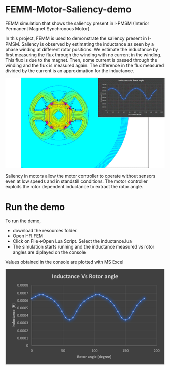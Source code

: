 # FEMM-Motor-Saliency-demo
FEMM simulation that shows the saliency present in I-PMSM (Interior Permanent Magnet Synchronous Motor).

In this project, FEMM is used to demonstrate the saliency present in I-PMSM. Saliency is observed by estimating the inductance as seen by a phase winding at different rotor positions. We estimate the inductance by first measuring the flux through the winding with no current in the winding. This flux is due to the magnet. Then, some current is passed through the winding and the flux is measured again. The difference in the flux measured divided by the current is an approximation for the inductance.

![alt text](/resources/inductance-vs-angle.gif)

Saliency in motors allow the motor controller to operate without sensors even at low speeds and in standstill conditions. The motor controller exploits the rotor dependent inductance to extract the rotor angle. 

# Run the demo

To run the demo, 
- download the resources folder.
- Open HFI.FEM
- Click on File->Open Lua Script. Select the inductance.lua
- The simulation starts running and the inductance measured vs rotor angles are diplayed on the console

Values obtained in the console are plotted with MS Excel

![alt text](/resources/inductance-vs-angle-plot.png)

